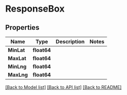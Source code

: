 # ResponseBox

## Properties

Name | Type | Description | Notes
------------ | ------------- | ------------- | -------------
**MinLat** | **float64** |  | 
**MaxLat** | **float64** |  | 
**MinLng** | **float64** |  | 
**MaxLng** | **float64** |  | 

[[Back to Model list]](../README.md#documentation-for-models) [[Back to API list]](../README.md#documentation-for-api-endpoints) [[Back to README]](../README.md)



